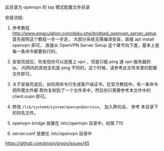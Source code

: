此目录为 openvpn 的 tap 模式配置文件目录

安装流程: 

  1. 参考教程 http://www.emaculation.com/doku.php/bridged_openvpn_server_setup
  首先按照这个教程一步一步走， 大部分系统无需编译安装，直接 apt install openvpn 即可，
  直接从 OpenVPN Server Setup 这个章节向下度，基本上是每一条命令都要执行的。

  2. 安装完成后，你发现你可以连接上 vpn ，但是只能 ping 通 vpn 服务器的 ip，
  内网内的其他主机是 ping 不同的，这个时候，请参考此文件夹里的配置文件即可。

  3. 关于安装完成后，如何用命令行生成客户端证书，在官方教程中，有一条命令把所需文件都
  帮你复制到了一个文件夹中，然后你只需要参考本文件中的 client.ovpn 即可。

  4. 修改  `/lib/systemd/system/openvpn@service`， 加入两句话，
  参考 本目录下的同名文件。

  5. openvpn-bridge 放置在 /etc/openvpn 目录中，权限 770

  6. server.conf 放置在 /etc/openvpn 目录中





  https://github.com/pivpn/pivpn/issues/45
